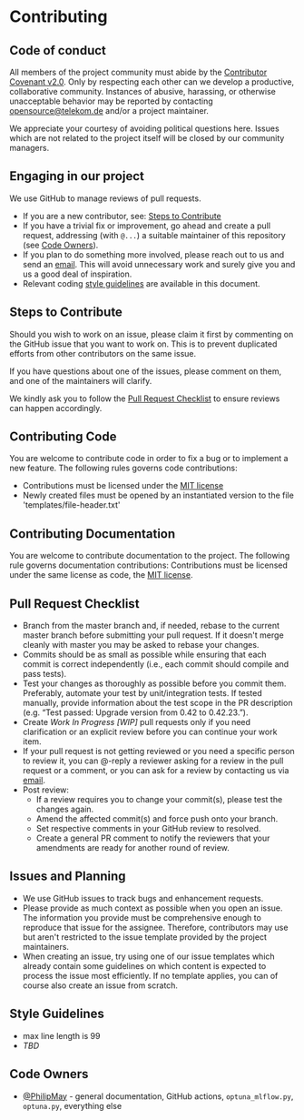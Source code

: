 # Contributing

## Code of conduct

All members of the project community must abide by the [Contributor Covenant v2.0](CODE_OF_CONDUCT.md).
Only by respecting each other can we develop a productive, collaborative community.
Instances of abusive, harassing, or otherwise unacceptable behavior may be reported by contacting 
[opensource@telekom.de](mailto:opensource@telekom.de) and/or a project maintainer.

We appreciate your courtesy of avoiding political questions here. Issues which are not related to 
the project itself will be closed by our community managers.

## Engaging in our project

We use GitHub to manage reviews of pull requests.
* If you are a new contributor, see: [Steps to Contribute](#steps-to-contribute)
* If you have a trivial fix or improvement, go ahead and create a pull request, 
  addressing (with `@...`) a suitable maintainer of this repository (see [Code Owners](#code-owners)).
* If you plan to do something more involved, please reach out to us and send an [email](mailto:opensource@telekom.de). 
  This will avoid unnecessary work and surely give you and us a good deal of inspiration.
* Relevant coding [style guidelines](#style-guidelines) are available in this document.

## Steps to Contribute

Should you wish to work on an issue, please claim it first by commenting
on the GitHub issue that you want to work on. This is to prevent duplicated
efforts from other contributors on the same issue.

If you have questions about one of the issues, please comment on them, 
and one of the maintainers will clarify.

We kindly ask you to follow the [Pull Request Checklist](#Pull-Request-Checklist) 
to ensure reviews can happen accordingly.

## Contributing Code

You are welcome to contribute code in order to fix a bug or to implement a new feature.
The following rules governs code contributions:
* Contributions must be licensed under the [MIT license](LICENSE)
* Newly created files must be opened by an instantiated version to the file 'templates/file-header.txt'

## Contributing Documentation

You are welcome to contribute documentation to the project.
The following rule governs documentation contributions:
Contributions must be licensed under the same license as code, the [MIT license](LICENSE).

## Pull Request Checklist

* Branch from the master branch and, if needed, rebase to the current master branch 
  before submitting your pull request. If it doesn't merge cleanly with master you 
  may be asked to rebase your changes.
* Commits should be as small as possible while ensuring that each commit is correct 
  independently (i.e., each commit should compile and pass tests).
* Test your changes as thoroughly as possible before you commit them. Preferably, 
  automate your test by unit/integration tests. If tested manually, provide information 
  about the test scope in the PR description (e.g. “Test passed: Upgrade version from 
  0.42 to 0.42.23.”).
* Create _Work In Progress [WIP]_ pull requests only if you need clarification or an explicit 
  review before you can continue your work item.
* If your pull request is not getting reviewed or you need a specific person to review it, 
  you can @-reply a reviewer asking for a review in the pull request or a comment, or you 
  can ask for a review by contacting us via [email](mailto:opensource@telekom.de).
* Post review:
  * If a review requires you to change your commit(s), please test the changes again.
  * Amend the affected commit(s) and force push onto your branch.
  * Set respective comments in your GitHub review to resolved.
  * Create a general PR comment to notify the reviewers that your amendments are ready for 
    another round of review.

## Issues and Planning

* We use GitHub issues to track bugs and enhancement requests.
* Please provide as much context as possible when you open an issue. 
  The information you provide must be comprehensive enough to reproduce 
  that issue for the assignee. Therefore, contributors may use but aren't 
  restricted to the issue template provided by the project maintainers.
* When creating an issue, try using one of our issue templates which 
  already contain some guidelines on which content is expected to process 
  the issue most efficiently. If no template applies, you can of course 
  also create an issue from scratch.

## Style Guidelines

- max line length is 99
- _TBD_

## Code Owners
- [@PhilipMay](https://github.com/PhilipMay) - general documentation, GitHub actions, 
  `optuna_mlflow.py`, `optuna.py`, everything else
